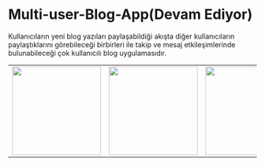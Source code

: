 # Multi-user-Blog-App(Devam Ediyor)
Kullanıcıların yeni blog yazıları paylaşabildiği akışta diğer kullanıcıların paylaştıklarını görebileceği birbirleri ile takip ve mesaj etkileşimlerinde bulunabileceği çok kullanıcılı blog uygulamasıdır.

<table border="0">


 <tr>
    <td><img src="https://user-images.githubusercontent.com/79792586/209449061-b34cf675-e19c-4fea-9328-5897baaa3d57.jpg" width="180"></td>
    <td><img src="https://user-images.githubusercontent.com/79792586/209449065-1cc3e13f-1491-4bf6-af91-ece27ca7e653.jpg" width="180"></td>
     <td><img src="https://user-images.githubusercontent.com/79792586/209449067-6b824573-a908-4c0d-bdbf-e85d1dce0e7d.jpg" width="180"></td>
       <td><img src="https://user-images.githubusercontent.com/79792586/223885524-0dfc8e75-addf-499c-bf39-989de6a34345.jpg" width="180"></td>
 


 </tr>

    

</table>

